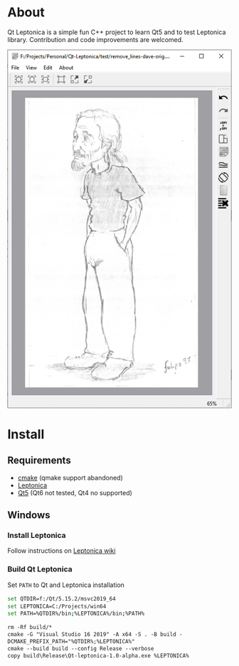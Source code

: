 # About
Qt Leptonica is a simple fun C++ project to learn Qt5 and to test Leptonica library. Contribution and code improvements are welcomed.

![screenshot](test/Qt-leptonica.png)

# Install

## Requirements

* [cmake](https://cmake.org/) (qmake support abandoned)
* [Leptonica](https://github.com/DanBloomberg/leptonica)
* [Qt5](https://www.qt.io/download-open-source) (Qt6 not tested, Qt4 no supported)

## Windows

### Install Leptonica

Follow instructions on [Leptonica wiki](https://github.com/DanBloomberg/leptonica/wiki#windows)

### Build Qt Leptonica

Set `PATH` to Qt and Leptonica installation

```sh
set QTDIR=f:/Qt/5.15.2/msvc2019_64
set LEPTONICA=C:/Projects/win64
set PATH=%QTDIR%/bin;%LEPTONICA%/bin;%PATH%
```

```
rm -Rf build/*
cmake -G "Visual Studio 16 2019" -A x64 -S . -B build -DCMAKE_PREFIX_PATH="%QTDIR%;%LEPTONICA%"
cmake --build build --config Release --verbose
copy build\Release\Qt-leptonica-1.0-alpha.exe %LEPTONICA%
```
